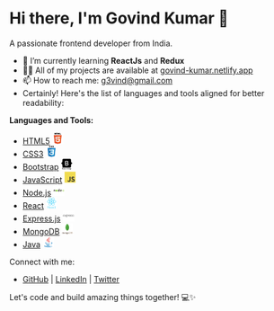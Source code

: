 # Hi there, I'm Govind Kumar 👋

A passionate frontend developer from India.

- 🌱 I’m currently learning **ReactJs** and **Redux**
- 👨‍💻 All of my projects are available at [govind-kumar.netlify.app](https://govind-kumar.netlify.app/)
- 📫 How to reach me: [g3vind@gmail.com](mailto:g3vind@gmail.com)
- Certainly! Here's the list of languages and tools aligned for better readability:

**Languages and Tools:**

- [HTML5](https://www.w3.org/html/) <img src="https://raw.githubusercontent.com/devicons/devicon/master/icons/html5/html5-original-wordmark.svg" alt="HTML5" width="20" height="20"/>
- [CSS3](https://www.w3schools.com/css/) <img src="https://raw.githubusercontent.com/devicons/devicon/master/icons/css3/css3-original-wordmark.svg" alt="CSS3" width="20" height="20"/>
- [Bootstrap](https://getbootstrap.com) <img src="https://raw.githubusercontent.com/devicons/devicon/master/icons/bootstrap/bootstrap-plain-wordmark.svg" alt="Bootstrap" width="20" height="20"/>
- [JavaScript](https://developer.mozilla.org/en-US/docs/Web/JavaScript) <img src="https://raw.githubusercontent.com/devicons/devicon/master/icons/javascript/javascript-original.svg" alt="JavaScript" width="20" height="20"/>
- [Node.js](https://nodejs.org) <img src="https://raw.githubusercontent.com/devicons/devicon/master/icons/nodejs/nodejs-original-wordmark.svg" alt="Node.js" width="20" height="20"/>
- [React](https://reactjs.org/) <img src="https://raw.githubusercontent.com/devicons/devicon/master/icons/react/react-original-wordmark.svg" alt="React" width="20" height="20"/>
- [Express.js](https://expressjs.com) <img src="https://raw.githubusercontent.com/devicons/devicon/master/icons/express/express-original-wordmark.svg" alt="Express.js" width="20" height="20"/>
- [MongoDB](https://www.mongodb.com/) <img src="https://raw.githubusercontent.com/devicons/devicon/master/icons/mongodb/mongodb-original-wordmark.svg" alt="MongoDB" width="20" height="20"/>
- [Java](https://www.java.com) <img src="https://raw.githubusercontent.com/devicons/devicon/master/icons/java/java-original.svg" alt="Java" width="20" height="20"/>

Connect with me:
- [GitHub](https://github.com/g3vind) | [LinkedIn](https://www.linkedin.com/in/g3vind) | [Twitter](https://twitter.com/g3vind)

Let's code and build amazing things together! 💻✨
